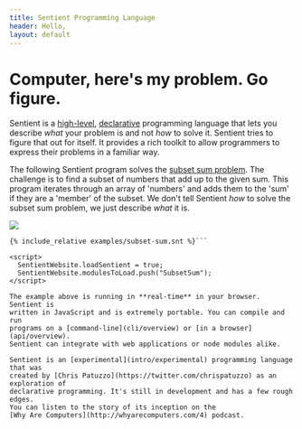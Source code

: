 ```yaml
---
title: Sentient Programming Language
header: Hello,
layout: default
---
```

# Computer, here's my problem. Go figure.

Sentient is a
[high-level](intro/high-level), [declarative](intro/declarative) programming
language that lets you describe *what* your problem is and not *how* to solve
it. Sentient tries to figure that out for itself. It provides a rich toolkit to
allow programmers to express their problems in a familiar way.

The following Sentient program solves the
[subset sum problem](https://en.wikipedia.org/wiki/Subset_sum_problem). The
challenge is to find a subset of numbers that add up to the given sum. This
program iterates through an array of 'numbers' and adds them to the 'sum' if
they are a 'member' of the subset. We don't tell Sentient *how* to solve the
subset sum problem, we just describe *what* it is.

<img class="paperclip" src="/images/paperclip.png"/>

```sentient
{% include_relative examples/subset-sum.snt %}```

<script>
  SentientWebsite.loadSentient = true;
  SentientWebsite.modulesToLoad.push("SubsetSum");
</script>

The example above is running in **real-time** in your browser. Sentient is
written in JavaScript and is extremely portable. You can compile and run
programs on a [command-line](cli/overview) or [in a browser](api/overview).
Sentient can integrate with web applications or node modules alike.

Sentient is an [experimental](intro/experimental) programming language that was
created by [Chris Patuzzo](https://twitter.com/chrispatuzzo) as an exploration of
declarative programming. It's still in development and has a few rough edges.
You can listen to the story of its inception on the
[Why Are Computers](http://whyarecomputers.com/4) podcast.
